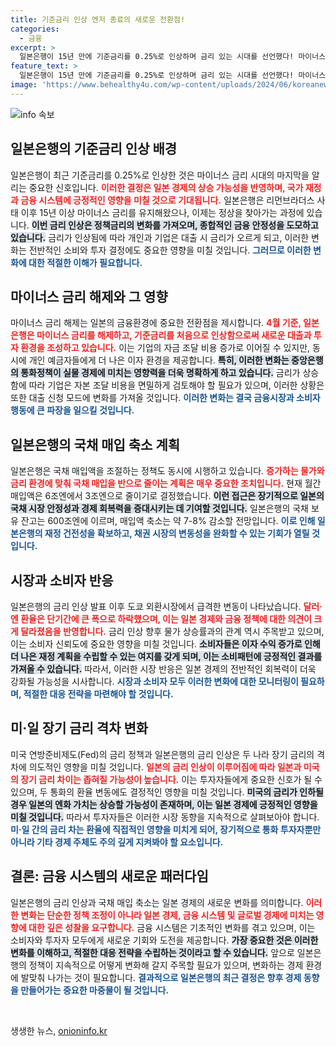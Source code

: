 ```yaml
---
title: 기준금리 인상 엔저 종료의 새로운 전환점!
categories:
  - 금융
excerpt: >
  일본은행이 15년 만에 기준금리를 0.25%로 인상하며 금리 있는 시대를 선언했다! 마이너스 금리 해제 후 변화하는 경제 풍향에 투자자들의 관심이 집중되고 있다. 지금 바로 그 배경과 파장을 살펴보세요!
feature_text: >
  일본은행이 15년 만에 기준금리를 0.25%로 인상하며 금리 있는 시대를 선언했다! 마이너스 금리 해제 후 변화하는 경제 풍향에 투자자들의 관심이 집중되고 있다. 지금 바로 그 배경과 파장을 살펴보세요!
image: 'https://www.behealthy4u.com/wp-content/uploads/2024/06/koreanews.jpg'
---
```


<p><img src="https://www.behealthy4u.com/wp-content/uploads/2024/06/koreanews.jpg" alt="info 속보" /></p>

<h2 data-ke-size="size26">일본은행의 기준금리 인상 배경</h2>

<p data-ke-size="size16">일본은행이 최근 기준금리를 0.25%로 인상한 것은 마이너스 금리 시대의 마지막을 알리는 중요한 신호입니다. <b><span style="color: #ee2323;">이러한 결정은 일본 경제의 상승 가능성을 반영하며, 국가 재정과 금융 시스템에 긍정적인 영향을 미칠 것으로 기대됩니다.</span></b> 일본은행은 리먼브라더스 사태 이후 15년 이상 마이너스 금리를 유지해왔으나, 이제는 정상을 찾아가는 과정에 있습니다. <b><span style="background-color: #21538527;">이번 금리 인상은 정책금리의 변화를 가져오며, 종합적인 금융 안정성을 도모하고 있습니다.</span></b> 금리가 인상됨에 따라 개인과 기업은 대출 시 금리가 오르게 되고, 이러한 변화는 전반적인 소비와 투자 결정에도 중요한 영향을 미칠 것입니다. <b><span style="color: #1a5490;">그러므로 이러한 변화에 대한 적절한 이해가 필요합니다.</span></b></p>

<h2 data-ke-size="size26">마이너스 금리 해제와 그 영향</h2>

<p data-ke-size="size16">마이너스 금리 해제는 일본의 금융환경에 중요한 전환점을 제시합니다. <b><span style="color: #ee2323;">4월 기준, 일본은행은 마이너스 금리를 해제하고, 기준금리를 처음으로 인상함으로써 새로운 대출과 투자 환경을 조성하고 있습니다.</span></b> 이는 기업의 자금 조달 비용 증가로 이어질 수 있지만, 동시에 개인 예금자들에게 더 나은 이자 환경을 제공합니다. <b><span style="background-color: #21538527;">특히, 이러한 변화는 중앙은행의 통화정책이 실물 경제에 미치는 영향력을 더욱 명확하게 하고 있습니다.</span></b> 금리가 상승함에 따라 기업은 자본 조달 비용을 면밀하게 검토해야 할 필요가 있으며, 이러한 상황은 또한 대출 신청 모드에 변화를 가져올 것입니다. <b><span style="color: #1a5490;">이러한 변화는 결국 금융시장과 소비자 행동에 큰 파장을 일으킬 것입니다.</span></b></p>

<h2 data-ke-size="size26">일본은행의 국채 매입 축소 계획</h2>

<p data-ke-size="size16">일본은행은 국채 매입액을 조절하는 정책도 동시에 시행하고 있습니다. <b><span style="color: #ee2323;">증가하는 물가와 금리 환경에 맞춰 국채 매입을 반으로 줄이는 계획은 매우 중요한 조치입니다.</span></b> 현재 월간 매입액은 6조엔에서 3조엔으로 줄이기로 결정했습니다. <b><span style="background-color: #21538527;">이런 접근은 장기적으로 일본의 국채 시장 안정성과 경제 회복력을 증대시키는 데 기여할 것입니다.</span></b> 일본은행의 국채 보유 잔고는 600조엔에 이르며, 매입액 축소는 약 7-8% 감소할 전망입니다. <b><span style="color: #1a5490;">이로 인해 일본은행의 재정 건전성을 확보하고, 채권 시장의 변동성을 완화할 수 있는 기회가 열릴 것입니다.</span></b></p>

<h2 data-ke-size="size26">시장과 소비자 반응</h2>

<p data-ke-size="size16">일본은행의 금리 인상 발표 이후 도쿄 외환시장에서 급격한 변동이 나타났습니다. <b><span style="color: #ee2323;">달러·엔 환율은 단기간에 큰 폭으로 하락했으며, 이는 일본 경제와 금융 정책에 대한 의견이 크게 달라졌음을 반영합니다.</span></b> 금리 인상 향후 물가 상승률과의 관계 역시 주목받고 있으며, 이는 소비자 신뢰도에 중요한 영향을 미칠 것입니다. <b><span style="background-color: #21538527;">소비자들은 이자 수익 증가로 인해 더 나은 재정 계획을 수립할 수 있는 여지를 갖게 되며, 이는 소비패턴에 긍정적인 결과를 가져올 수 있습니다.</span></b> 따라서, 이러한 시장 반응은 일본 경제의 전반적인 회복력이 더욱 강화될 가능성을 시사합니다. <b><span style="color: #1a5490;">시장과 소비자 모두 이러한 변화에 대한 모니터링이 필요하며, 적절한 대응 전략을 마련해야 할 것입니다.</span></b></p>

<h2 data-ke-size="size26">미·일 장기 금리 격차 변화</h2>

<p data-ke-size="size16">미국 연방준비제도(Fed)의 금리 정책과 일본은행의 금리 인상은 두 나라 장기 금리의 격차에 의도적인 영향을 미칠 것입니다. <b><span style="color: #ee2323;">일본의 금리 인상이 이루어짐에 따라 일본과 미국의 장기 금리 차이는 좁혀질 가능성이 높습니다.</span></b> 이는 투자자들에게 중요한 신호가 될 수 있으며, 두 통화의 환율 변동에도 결정적인 영향을 미칠 것입니다. <b><span style="background-color: #21538527;">미국의 금리가 인하될 경우 일본의 엔화 가치는 상승할 가능성이 존재하며, 이는 일본 경제에 긍정적인 영향을 미칠 것입니다.</span></b> 따라서 투자자들은 이러한 시장 동향을 지속적으로 살펴보아야 합니다. <b><span style="color: #1a5490;">미·일 간의 금리 차는 환율에 직접적인 영향을 미치게 되어, 장기적으로 통화 투자자뿐만 아니라 기타 경제 주체도 주의 깊게 지켜봐야 할 요소입니다.</span></b></p>

<h2 data-ke-size="size26">결론: 금융 시스템의 새로운 패러다임</h2>

<p data-ke-size="size16">일본은행의 금리 인상과 국채 매입 축소는 일본 경제의 새로운 변화를 의미합니다. <b><span style="color: #ee2323;">이러한 변화는 단순한 정책 조정이 아니라 일본 경제, 금융 시스템 및 글로벌 경제에 미치는 영향에 대한 깊은 성찰을 요구합니다.</span></b> 금융 시스템은 기초적인 변화를 겪고 있으며, 이는 소비자와 투자자 모두에게 새로운 기회와 도전을 제공합니다. <b><span style="background-color: #21538527;">가장 중요한 것은 이러한 변화를 이해하고, 적절한 대응 전략을 수립하는 것이라고 할 수 있습니다.</span></b> 앞으로 일본은행의 정책이 지속적으로 어떻게 변화해 갈지 주목할 필요가 있으며, 변화하는 경제 환경에 발맞춰 나가는 것이 필요합니다. <b><span style="color: #1a5490;">결과적으로 일본은행의 최근 결정은 향후 경제 동향을 만들어가는 중요한 마중물이 될 것입니다.</span></b></p>

<p data-ke-size="size16">&nbsp;</p>
생생한 뉴스, <a href="https://onioninfo.kr" rel="dofollow">onioninfo.kr</a>



